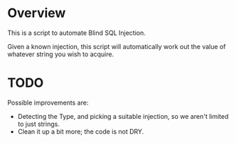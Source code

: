 # Overview

This is a script to automate Blind SQL Injection.

Given a known injection, this script will automatically work out the value of whatever string you wish to acquire.


# TODO

Possible improvements are:
* Detecting the Type, and picking a suitable injection, so we aren't limited to just strings.
* Clean it up a bit more; the code is not DRY.
